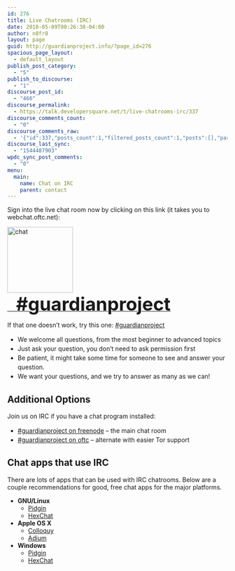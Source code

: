 ```yaml
---
id: 276
title: Live Chatrooms (IRC)
date: 2010-05-09T00:26:38-04:00
author: n8fr8
layout: page
guid: http://guardianproject.info/?page_id=276
spacious_page_layout:
  - default_layout
publish_post_category:
  - "5"
publish_to_discourse:
  - "1"
discourse_post_id:
  - "466"
discourse_permalink:
  - https://talk.developersquare.net/t/live-chatrooms-irc/337
discourse_comments_count:
  - "0"
discourse_comments_raw:
  - '{"id":337,"posts_count":1,"filtered_posts_count":1,"posts":[],"participants":[{"id":19,"username":"gpadmin","avatar_template":"https://avatars.discourse.org/v2/letter/g/d07c76/{size}.png"}]}'
discourse_last_sync:
  - "1544487903"
wpdc_sync_post_comments:
  - "0"
menu:
  main:
    name: Chat on IRC
    parent: contact
---
```

Sign into the live chat room now by clicking on this link (it takes you to webchat.oftc.net): 

<a href="https://webchat.freenode.net/?randomnick=1&#038;channels=%23guardianproject&#038;uio=MT1mYWxzZSYyPXRydWUmND10cnVlJjk9dHJ1ZSYxMD10cnVlJjEyPXRydWU84" title="Freenode IRC Webchat" target="_blank"><img src="https://guardianproject.info/wp-content/uploads/2010/05/chat-150x150.jpg" alt="chat" width="150" height="150" class="size-thumbnail wp-image-12341" style="vertical-align:middle" srcset="https://guardianproject.info/wp-content/uploads/2010/05/chat-150x150.jpg 150w, https://guardianproject.info/wp-content/uploads/2010/05/chat-100x100.jpg 100w, https://guardianproject.info/wp-content/uploads/2010/05/chat-200x200.jpg 200w, https://guardianproject.info/wp-content/uploads/2010/05/chat.jpg 290w" sizes="(max-width: 150px) 100vw, 150px" /><strong style="font-size: 300%;">&nbsp;&nbsp;#guardianproject</strong></a>

If that one doesn&#8217;t work, try this one: <a href="https://webchat.oftc.net/?randomnick=1&#038;channels=guardianproject&#038;uio=MT1mYWxzZSYyPXRydWUmND10cnVlJjk9dHJ1ZSYxMD10cnVlJjExPTIwNSYxMj10cnVlb6#" title="OFTC IRC Webchat" target="_blank">#guardianproject</a>

<ul style="line-height:150%">
  <li>
    We welcome all questions, from the most beginner to advanced topics
  </li>
  <li>
    Just ask your question, you don&#8217;t need to ask permission first
  </li>
  <li>
    Be patient, it might take some time for someone to see and answer your question.
  </li>
  <li>
    We want your questions, and we try to answer as many as we can!
  </li>
</ul>

## Additional Options

Join us on IRC if you have a chat program installed:

<ul style="line-height:150%">
  <li>
    <a href="irc://irc.freenode.net/guardianproject" title="Guardian Project on IRC Freenode" target="_blank">#guardianproject on freenode</a> &#8211; the main chat room
  </li>
  <li>
    <a href="irc://irc.oftc.net/guardianproject" title="Guardian Project on IRC OFTC" target="_blank">#guardianproject on oftc</a> &#8211; alternate with easier Tor support
  </li>
</ul>

## Chat apps that use IRC

There are lots of apps that can be used with IRC chatrooms. Below are a couple recommendations for good, free chat apps for the major platforms.

  * **GNU/Linux** 
      * <a href="https://pidgin.im/" target="_blank">Pidgin</a>
      * <a href="https://hexchat.github.io/" target="_blank">HexChat</a>
  * **Apple OS X** 
      * <a href="http://colloquy.info/" target="_blank">Colloquy</a>
      * <a href="https://adium.im/" target="_blank">Adium</a>
  * **Windows** 
      * <a href="https://pidgin.im/" target="_blank">Pidgin</a>
      * <a href="https://hexchat.github.io/" target="_blank">HexChat</a>